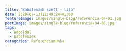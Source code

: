 ```yaml
---
title: "Babafészek szett - lila"
date: 2020-07-13T12:49:24+01:00
featureImage: images/single-blog/referencia-04-01.jpg
postImage: images/single-blog/referencia-04-01.jpg
tags:
  - Weboldal
  - Babafészek
categories: Referenciamunka
---
```

